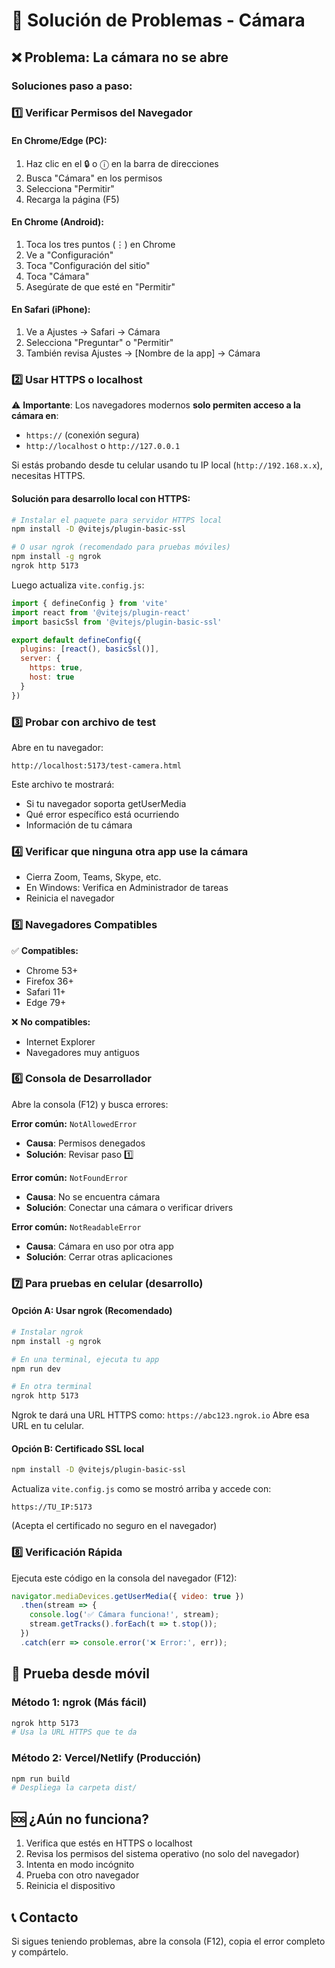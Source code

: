 # 🔧 Solución de Problemas - Cámara

## ❌ Problema: La cámara no se abre

### Soluciones paso a paso:

### 1️⃣ **Verificar Permisos del Navegador**

#### En Chrome/Edge (PC):
1. Haz clic en el 🔒 o ⓘ en la barra de direcciones
2. Busca "Cámara" en los permisos
3. Selecciona "Permitir"
4. Recarga la página (F5)

#### En Chrome (Android):
1. Toca los tres puntos (⋮) en Chrome
2. Ve a "Configuración"
3. Toca "Configuración del sitio"
4. Toca "Cámara"
5. Asegúrate de que esté en "Permitir"

#### En Safari (iPhone):
1. Ve a Ajustes → Safari → Cámara
2. Selecciona "Preguntar" o "Permitir"
3. También revisa Ajustes → [Nombre de la app] → Cámara

### 2️⃣ **Usar HTTPS o localhost**

⚠️ **Importante**: Los navegadores modernos **solo permiten acceso a la cámara en**:
- `https://` (conexión segura)
- `http://localhost` o `http://127.0.0.1`

Si estás probando desde tu celular usando tu IP local (`http://192.168.x.x`), necesitas HTTPS.

#### Solución para desarrollo local con HTTPS:

```bash
# Instalar el paquete para servidor HTTPS local
npm install -D @vitejs/plugin-basic-ssl

# O usar ngrok (recomendado para pruebas móviles)
npm install -g ngrok
ngrok http 5173
```

Luego actualiza `vite.config.js`:

```javascript
import { defineConfig } from 'vite'
import react from '@vitejs/plugin-react'
import basicSsl from '@vitejs/plugin-basic-ssl'

export default defineConfig({
  plugins: [react(), basicSsl()],
  server: {
    https: true,
    host: true
  }
})
```

### 3️⃣ **Probar con archivo de test**

Abre en tu navegador:
```
http://localhost:5173/test-camera.html
```

Este archivo te mostrará:
- Si tu navegador soporta getUserMedia
- Qué error específico está ocurriendo
- Información de tu cámara

### 4️⃣ **Verificar que ninguna otra app use la cámara**

- Cierra Zoom, Teams, Skype, etc.
- En Windows: Verifica en Administrador de tareas
- Reinicia el navegador

### 5️⃣ **Navegadores Compatibles**

✅ **Compatibles:**
- Chrome 53+
- Firefox 36+
- Safari 11+
- Edge 79+

❌ **No compatibles:**
- Internet Explorer
- Navegadores muy antiguos

### 6️⃣ **Consola de Desarrollador**

Abre la consola (F12) y busca errores:

**Error común:** `NotAllowedError`
- **Causa**: Permisos denegados
- **Solución**: Revisar paso 1️⃣

**Error común:** `NotFoundError`
- **Causa**: No se encuentra cámara
- **Solución**: Conectar una cámara o verificar drivers

**Error común:** `NotReadableError`
- **Causa**: Cámara en uso por otra app
- **Solución**: Cerrar otras aplicaciones

### 7️⃣ **Para pruebas en celular (desarrollo)**

#### Opción A: Usar ngrok (Recomendado)

```bash
# Instalar ngrok
npm install -g ngrok

# En una terminal, ejecuta tu app
npm run dev

# En otra terminal
ngrok http 5173
```

Ngrok te dará una URL HTTPS como: `https://abc123.ngrok.io`
Abre esa URL en tu celular.

#### Opción B: Certificado SSL local

```bash
npm install -D @vitejs/plugin-basic-ssl
```

Actualiza `vite.config.js` como se mostró arriba y accede con:
```
https://TU_IP:5173
```

(Acepta el certificado no seguro en el navegador)

### 8️⃣ **Verificación Rápida**

Ejecuta este código en la consola del navegador (F12):

```javascript
navigator.mediaDevices.getUserMedia({ video: true })
  .then(stream => {
    console.log('✅ Cámara funciona!', stream);
    stream.getTracks().forEach(t => t.stop());
  })
  .catch(err => console.error('❌ Error:', err));
```

## 📱 Prueba desde móvil

### Método 1: ngrok (Más fácil)
```bash
ngrok http 5173
# Usa la URL HTTPS que te da
```

### Método 2: Vercel/Netlify (Producción)
```bash
npm run build
# Despliega la carpeta dist/
```

## 🆘 ¿Aún no funciona?

1. Verifica que estés en HTTPS o localhost
2. Revisa los permisos del sistema operativo (no solo del navegador)
3. Intenta en modo incógnito
4. Prueba con otro navegador
5. Reinicia el dispositivo

## 📞 Contacto

Si sigues teniendo problemas, abre la consola (F12), copia el error completo y compártelo.
